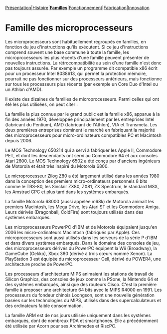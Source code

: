 [Présentation](index.md)|[Histoire](histoire.md)|**[Familles](familles.md)**|[Fonctionnement](fonctionnement.md)|[Fabrication](fabrication.md)|[Innovation](innovation.md)

<h1>Famille des microprocesseurs</h1>

Les microprocesseurs sont habituellement regroupés en familles, en fonction du jeu d'instructions qu'ils exécutent. Si ce jeu d'instructions comprend souvent une base commune à toute la famille, les microprocesseurs les plus récents d'une famille peuvent présenter de nouvelles instructions. La rétrocompatibilité au sein d'une famille n'est donc pas toujours assurée. Par exemple un programme dit compatible x86 écrit pour un processeur Intel 8038613, qui permet la protection mémoire, pourrait ne pas fonctionner sur des processeurs antérieurs, mais fonctionne sur tous les processeurs plus récents (par exemple un Core Duo d'Intel ou un Athlon d'AMD).

Il existe des dizaines de familles de microprocesseurs. Parmi celles qui ont été les plus utilisées, on peut citer :

La famille la plus connue par le grand public est la famille x86, apparue à la fin des années 1970, développée principalement par les entreprises Intel (fabricant du Pentium), AMD (fabricant de l'Athlon), VIA et Transmeta. Les deux premières entreprises dominent le marché en fabriquant la majorité des microprocesseurs pour micro-ordinateurs compatibles PC et Macintosh depuis 2006.

Le MOS Technology 650214 qui a servi à fabriquer les Apple II, Commodore PET, et dont les descendants ont servi au Commodore 64 et aux consoles Atari 2600. Le MOS Technology 6502 a été conçu par d'anciens ingénieurs de Motorola et était très inspiré du Motorola 6800.

Le microprocesseur Zilog Z80 a été largement utilisé dans les années 1980 dans la conception des premiers micro-ordinateurs personnels 8 bits comme le TRS-80, les Sinclair ZX80, ZX81, ZX Spectrum, le standard MSX, les Amstrad CPC et plus tard dans les systèmes embarqués.

La famille Motorola 68000 (aussi appelée m68k) de Motorola animait les premiers Macintosh, les Mega Drive, les Atari ST et les Commodore Amiga. Leurs dérivés (Dragonball, ColdFire) sont toujours utilisés dans des systèmes embarqués.

Les microprocesseurs PowerPC d'IBM et de Motorola équipaient jusqu'en 2006 les micro-ordinateurs Macintosh (fabriqués par Apple). Ces microprocesseurs sont aussi utilisés dans les serveurs de la série P d'IBM et dans divers systèmes embarqués. Dans le domaine des consoles de jeu, des microprocesseurs dérivés du PowerPC équipent la Wii (Broadway), la GameCube (Gekko), Xbox 360 (dérivé à trois cœurs nommé Xenon). La PlayStation 3 est équipée du microprocesseur Cell, dérivé du POWER4, une architecture proche de PowerPC.

Les processeurs d'architecture MIPS animaient les stations de travail de Silicon Graphics, des consoles de jeux comme la PSone, la Nintendo 64 et des systèmes embarqués, ainsi que des routeurs Cisco. C'est la première famille à proposer une architecture 64 bits avec le MIPS R4000 en 1991. Les processeurs du fondeur chinois Loongson, sont une nouvelle génération basées sur les technologies du MIPS, utilisés dans des supercalculateurs et des ordinateurs faible consommation.

La famille ARM est de nos jours utilisée uniquement dans les systèmes embarqués, dont de nombreux PDA et smartphones. Elle a précédemment été utilisée par Acorn pour ses Archimedes et RiscPC.
